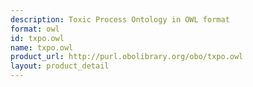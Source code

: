 ```yaml
---
description: Toxic Process Ontology in OWL format
format: owl
id: txpo.owl
name: txpo.owl
product_url: http://purl.obolibrary.org/obo/txpo.owl
layout: product_detail
---
```

